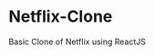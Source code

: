 # Netflix-Clone

Basic Clone of Netflix using ReactJS

<!-- Master branch contains the original hosted code, so don't change anything in it. -->
<!-- Main branch contains the latest changed code. -->
